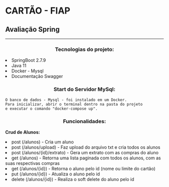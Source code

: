 # CARTÃO - FIAP

## Avaliação Spring
___


<p>
    <h3 align=center><b>Tecnologias do projeto:</b></h3>
    <li>SpringBoot 2.7.9</li>
    <li>Java 11</li>
    <li>Docker - Mysql</li>
    <li>Documentação Swagger</li>
</p>

<h3 align=center><b>Start do Servidor MySql:</b></h3>

    O banco de dados - Mysql - foi instalado em um Docker.
    Para inicializar, abrir o terminal dentro na pasta do projeto
    e executar o comando "docker-compose up".


<h3 align=center><b>Funcionalidades:</b></h3>

<p>
 <b>Crud de Alunos:</b>
    <li>post (/alunos) - Cria um aluno</li>
    <li>post (/alunos/upload) - Faz upload do arquivo txt e cria todos os alunos</li>
    <li>post (/alunos/{id}/extrato) - Gera um extrato com as compras do aluno</li>
    <li>get (/alunos) - Retorna uma lista paginada com todos os alunos, com as suas respectivas compras</li>
    <li>get (/alunos/{id}) - Retorna o aluno pelo id (nome ou limite do cartão)</li>
    <li>put (/alunos/{id}) - Atualiza o aluno pelo id</li>
    <li>delete (/alunos/{id}) - Realiza o soft delete do aluno pelo id</li>
</p>

